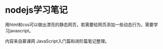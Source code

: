 # nodejs学习笔记


用html和css可以做出漂亮的静态网页，若需要给网页添加一些动态行为，需要学习javascript。

内容来自慕课网 JavaScript入门篇和进阶篇笔记整理。



